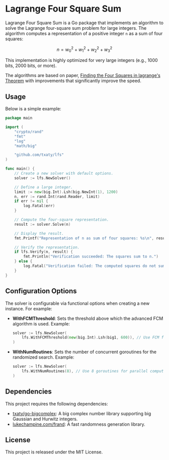 # Lagrange Four Square Sum

Lagrange Four Square Sum is a Go package that implements an algorithm to solve the Lagrange four-square sum problem for large integers. 
The algorithm computes a representation of a positive integer `n` as a sum of four squares:

$$
n = {w_0}^2 + {w_1}^2 + {w_2}^2 + {w_3}^2
$$

This implementation is highly optimized for very large integers (e.g., 1000 bits, 2000 bits, or more).

The algorithms are based on paper, [Finding the Four Squares in lagrange's Theorem](https://campus.lakeforest.edu/trevino/finding4squares.pdf) with improvements that significantly improve the speed.

## Usage

Below is a simple example:

```go
package main

import (
    "crypto/rand"
    "fmt"
    "log"
    "math/big"

    "github.com/txaty/lfs"
)

func main() { 
    // Create a new solver with default options.
    solver := lfs.NewSolver()

    // Define a large integer.
    limit := new(big.Int).Lsh(big.NewInt(1), 1200)
    n, err := rand.Int(rand.Reader, limit)
    if err != nil {
        log.Fatal(err)
    }

    // Compute the four-square representation.
    result := solver.Solve(n)

    // Display the result.
    fmt.Printf("Representation of n as sum of four squares: %s\n", result)

    // Verify the representation.
    if lfs.Verify(n, result) {
        fmt.Println("Verification succeeded: The squares sum to n.")
    } else {
        log.Fatal("Verification failed: The computed squares do not sum to n.")
    }
}

```

## Configuration Options

The solver is configurable via functional options when creating a new instance. For example:

- **WithFCMThreshold**: Sets the threshold above which the advanced FCM algorithm is used.
  Example:
    ```go
    solver := lfs.NewSolver(
        lfs.WithFCMThreshold(new(big.Int).Lsh(big1, 600)), // Use FCM for numbers ≥ 2^600
    )
    ```
- **WithNumRoutines**: Sets the number of concurrent goroutines for the randomized search.
  Example:
    ```go
    solver := lfs.NewSolver(
        lfs.WithNumRoutines(8), // Use 8 goroutines for parallel computation
    )
    ```

## Dependencies

This project requires the following dependencies:

- [txaty/go-bigcomplex](https://github.com/txaty/go-bigcomplex): A big complex number library supporting big Gaussian and Hurwitz integers.
- [lukechampine.com/frand](https://github.com/lukechampine/frand): A fast randomness generation library.

## License

This project is released under the MIT License.